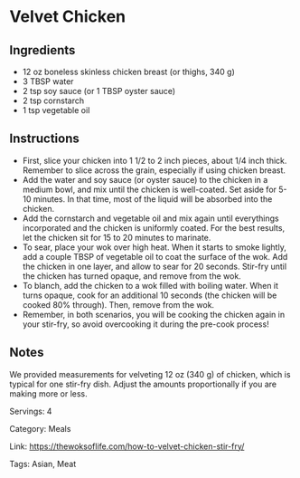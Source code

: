 # Velvet Chicken

## Ingredients

- 12 oz boneless skinless chicken breast (or thighs, 340 g)
- 3 TBSP water
- 2 tsp soy sauce (or 1 TBSP oyster sauce)
- 2 tsp cornstarch
- 1 tsp vegetable oil

## Instructions

- First, slice your chicken into 1 1/2 to 2 inch pieces, about 1/4 inch thick. Remember to slice across the grain, especially if using chicken breast.
- Add the water and soy sauce (or oyster sauce) to the chicken in a medium bowl, and mix until the chicken is well-coated. Set aside for 5-10 minutes. In that time, most of the liquid will be absorbed into the chicken.
- Add the cornstarch and vegetable oil and mix again until everythings incorporated and the chicken is uniformly coated. For the best results, let the chicken sit for 15 to 20 minutes to marinate.
- To sear, place your wok over high heat. When it starts to smoke lightly, add a couple TBSP of vegetable oil to coat the surface of the wok. Add the chicken in one layer, and allow to sear for 20 seconds. Stir-fry until the chicken has turned opaque, and remove from the wok.
- To blanch, add the chicken to a wok filled with boiling water. When it turns opaque, cook for an additional 10 seconds (the chicken will be cooked 80% through). Then, remove from the wok.
- Remember, in both scenarios, you will be cooking the chicken again in your stir-fry, so avoid overcooking it during the pre-cook process!

## Notes

We provided measurements for velveting 12 oz (340 g) of chicken, which is typical for one stir-fry dish. Adjust the amounts proportionally if you are making more or less.

Servings: 4

Category: Meals

Link: https://thewoksoflife.com/how-to-velvet-chicken-stir-fry/

Tags: Asian, Meat

